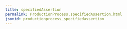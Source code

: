 ```yaml
---
title: specifiedAssertion
permalink: ProductionProcess.specifiedAssertion.html
jsonid: productionprocess_specifiedassertion
---
```

